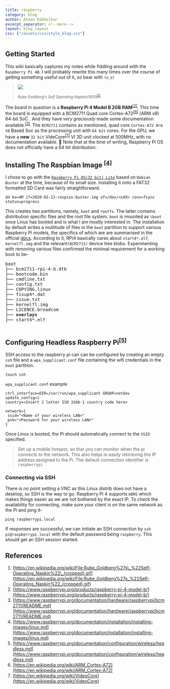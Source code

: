 ```yaml
---
title: r4spberry
category: blog
author: Ahaan Dabholkar
excerpt_separator: <!--more-->
layout: blog_layout
css: ["/assets/css/style_blog.css"]
---
```


## Getting Started

This wiki basically captures my notes while fiddling around with the `Raspberry Pi 4B`.<!--more--> I will probably rewrite this many times over the course of getting something useful out of it, so bear with `(ಠ_ಠ)`

> ![](https://upload.wikimedia.org/wikipedia/commons/a/a9/Rube_Goldberg%27s_%22Self-Operating_Napkin%22_%28cropped%29.gif)
>
> <sub>_Rube Goldberg's Self Operating Napkin(1931)_<sup>[[1]](https://en.wikipedia.org/wiki/File:Rube_Goldberg%27s_%22Self-Operating_Napkin%22_(cropped).gif)</sup></sub>

The board in question is a <strong>Raspberry Pi 4 Model B 2GB RAM</strong><sup><a href="https://www.raspberrypi.org/products/raspberry-pi-4-model-b/" rel="nofollow">[2]</a></sup>. This time the board is equipped with a BCM2711 Quad core Cortex-A72<sup>[[6]](https://en.wikipedia.org/wiki/ARM_Cortex-A72)</sup> (ARM v8) 64-bit SoC . And they have <em>very graciously</em> made some documentation available.<sup><a href="https://www.raspberrypi.org/documentation/hardware/raspberrypi/bcm2711/README.md" rel="nofollow">[3]</a></sup>. The <code>BCM2711</code> contains as mentioned, quad core <code>Cortex-A72 Arm V8</code> Based Soc as the processing unit with <code>64 bit</code> cores. For the GPU, we have a <strong>new</strong> <code>32 bit</code> VideCore<sup>[[7]](https://en.wikipedia.org/wiki/VideoCore)</sup> VI 3D unit clocked at 500MHz, with no documentation available. 👏 Note that at the time of writing, Raspberry Pi OS does not officially have a 64 bit distribution.

## Installing The Raspbian Image <sup>[[4]](https://www.raspberrypi.org/documentation/installation/installing-images/linux.md)</sup>

I chose to go with the [`Raspberry Pi OS(32 bit) Lite`](https://www.raspberrypi.org/downloads/raspberry-pi-os/) based on `Debian Buster` at the time, because of its small size. Installing it onto a FAT32 formatted SD Card was fairly straightforward.

```shellscript
dd bs=4M if=2020-02-13-raspios-buster.img of=/dev/<sdX> conv=fsync status=progress
```

This creates two partitions, namely, `boot` and `rootfs`. The latter contains distribution specific files and the root file system. `boot` is mounted as `\boot` once Linux has booted and is what I am mostly interested in.
The installation by default writes a multitude of files in the `boot` partition to support various Raspberry Pi models, the specifics of which are are summarised in the official [docs](https://www.raspberrypi.org/documentation/configuration/boot_folder.md#:~:text=documentation%20%3E%20configuration%20%3E%20boot_folder-,The%20boot%20folder,%2C%20macOS%2C%20and%20Linux%20devices.).
According to it, RPi4 basically cares about `start4*.elf`, `kernel7l.img` and the relevant`(BCM2711)` device tree blobs. Experimenting with removing various files confirmed the minimal requirement for a working boot to be-

<pre>
boot
├── bcm2711-rpi-4-b.dtb
├── bootcode.bin
├── cmdline.txt
├── config.txt
├── COPYING.linux
├── fixup4*.dat
├── issue.txt
├── kernel7l.img
├── LICENCE.broadcom
├── <b>overlays</b>
├── start4*.elf

</pre>

## Configuring Headless Raspberry Pi<sup>[[5]](https://www.raspberrypi.org/documentation/configuration/wireless/headless.md)</sup>

SSH access to the raspberry pi can can be configured by creating an empty `ssh` file and a `wpa_supplicant.conf` file containing the wifi credentials in the `boot` partition.

```
touch ssh
```

`wpa_supplicant.conf` example

```
ctrl_interface=DIR=/var/run/wpa_supplicant GROUP=netdev
update_config=1
country=<Insert 2 letter ISO 3166-1 country code here>

network={
 ssid="<Name of your wireless LAN>"
 psk="<Password for your wireless LAN>"
}
```

Once Linux is booted, the Pi should automatically connect to the `SSID` specified.

> Set up a mobile hotspot, so that you can monitor when the pi connects to the network. This also helps in easily retirieving the IP address assigned to the Pi. The default connection identifier is `raspberrypi`

### Connecting via SSH

There is no point setting a VNC as this Linux distrib does not have a desktop, so SSH is the way to go. Raspberry Pi 4 supports `mDNS` which makes things easier as we are not bothered by the exact IP. To check the availability for connecting, make sure your client is on the same network as the Pi and ping it-

```
ping raspberrypi.local
```

If responses are successful, we can initiate an SSH connection by `ssh pi@raspberrypi.local` with the default password being `raspberry`. This should get an SSH session started.

## References

1. [https://en.wikipedia.org/wiki/File:Rube_Goldberg%27s\_%22Self-Operating_Napkin%22\_(cropped).gif](<https://en.wikipedia.org/wiki/File:Rube_Goldberg%27s_%22Self-Operating_Napkin%22_(cropped).gif>)
2. [https://www.raspberrypi.org/products/raspberry-pi-4-model-b/](https://www.raspberrypi.org/products/raspberry-pi-4-model-b/)
3. [https://www.raspberrypi.org/documentation/hardware/raspberrypi/bcm2711/README.md](https://www.raspberrypi.org/documentation/hardware/raspberrypi/bcm2711/README.md)
4. [https://www.raspberrypi.org/documentation/installation/installing-images/linux.md](https://www.raspberrypi.org/documentation/installation/installing-images/linux.md)
5. [https://www.raspberrypi.org/documentation/configuration/wireless/headless.md](https://www.raspberrypi.org/documentation/configuration/wireless/headless.md)
6. [https://en.wikipedia.org/wiki/ARM_Cortex-A72](https://en.wikipedia.org/wiki/ARM_Cortex-A72)
7. [https://en.wikipedia.org/wiki/VideoCore](https://en.wikipedia.org/wiki/VideoCore)

